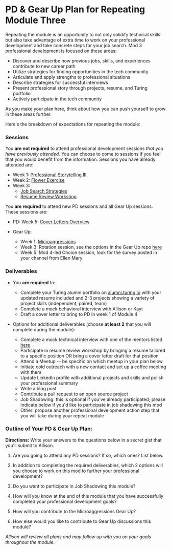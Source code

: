 # PD & Gear Up Plan for Repeating Module Three
Repeating the module is an opportunity to not only solidify technical skills but also take advantage of extra time to work on your professional development and take concrete steps for your job search. Mod 3 professional development is focused on these areas:

* Discover and describe how previous jobs, skills, and experiences contribute to new career path
* Utilize strategies for finding opportunities in the tech community
* Articulate and apply strengths to professional situations
* Describe strategies for successful interviews
* Present professional story through projects, resume, and Turing portfolio
* Actively participate in the tech community

As you make your plan here, think about how you can push yourself to grow in these areas further.

Here's the breakdown of expectations for repeating the module:

### Sessions
You **are not required** to attend professional development sessions *that you have previously attended.* You can choose to come to sessions if you feel that you would benefit from the information. Sessions you have already attended are:

   * Week 1: [Professional Storytelling III](https://github.com/turingschool/career-development-curriculum/blob/master/module_three/professional_storytelling_iii.md) 
   * Week 2: [Flower Exercise](https://github.com/turingschool/career-development-curriculum/blob/master/module_three/flower_exercise.md)
   * Week 3: 
      * [Job Search Strategies](https://github.com/turingschool/career-development-curriculum/blob/master/module_three/job_search_strategies.md)
      * [Resume Review Workshop](https://github.com/turingschool/career-development-curriculum/blob/master/module_three/m3_resume_review.md)

You **are required** to attend new PD sessions and all Gear Up sessions. These sessions are:
  * PD: Week 5: [Cover Letters Overview](https://github.com/turingschool/career-development-curriculum/blob/master/module_three/cover_letters_overview.md)

  * Gear Up: 
    * Week 1: [Microaggressions](https://github.com/turingschool/gear-up/blob/master/Mod3_Week1_Microaggressions_update.md)
    * Week 3: Rotation session, see the options in the Gear Up repo [here](https://github.com/turingschool/gear-up)
    * Week 5: Mod 4-led Choice session, look for the survey posted in your channel from Ellen Mary
    
### Deliverables
* You **are required** to:
  * Complete your Turing alumni portfolio on [alumni.turing.io](https://alumni.turing.io) with your updated resume included and 2-3 projects showing a variety of project skills (independent, paired, team) 
  * Complete a mock behavioral interview with Allison or Kayt
  * Draft a cover letter to bring to PD in week 1 of Module 4

* Options for additional deliverables (choose **at least 2** that you will complete during the module):
   * Complete a mock technical interview with one of the mentors listed [here](https://github.com/turingschool/career-development-curriculum/blob/master/module_four/interview_prep_resources.md)
   * Participate in resume review workshop by bringing a resume tailored to a specific position OR bring a cover letter draft for that position
   * Attend a Meetup -- be specific on which meetup in your plan below
   * Initiate cold outreach with a new contact and set up a coffee meeting with them
   * Update LinkedIn profile with additional projects and skills and polish your professional summary
   * Write a blog post
   * Contribute a pull request to an open source project
   * Job Shadowing: this is optional if you've already participated; please indicate below if you'd like to participate in job shadowing this mod
   * Other: propose another professional development action step that you will take during your repeat module

### Outline of Your PD & Gear Up Plan:
**Directions:** Write your answers to the questions below in a secret gist that you'll submit to Allison. 

1. Are you going to attend any PD sessions? If so, which ones? List below.

2. In addition to completing the required deliverables, which 2 options will you choose to work on this mod to further your professional development?

3. Do you want to participate in Job Shadowing this module?

4. How will you know at the end of this module that you have successfully completed your professional development goals?

5. How will you contribute to the Microaggressions Gear Up? 

6. How else would you like to contribute to Gear Up discussions this module?

*Allison will review all plans and may follow up with you on your goals throughout the module.* 
